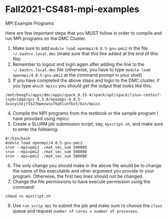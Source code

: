 # Fall2021-CS481-mpi-examples
MPI Example Programs

Here are few important steps that you MUST follow in order to compile and run MPI programs on the DMC Cluster.

1. Make sure to add `module load openmpi/4.0.5-gnu-pmi2` in the file `~/.bashrc.local.dmc` (make sure that this line added at the end of this file)
2. Remember to logout and login again after adding the line to the `~/.bashrc.local.dmc` file (otherwise, you have to type `module load openmpi/4.0.5-gnu-pmi2` at the command prompt in your shell)
3. If you have completed the above steps and login to the DMC cluster, if you type `which mpicc` you should get the output that looks like this:
```
/mnt/beegfs/apps/dmc/apps/spack_0.15.4/spack/opt/spack/linux-centos7-ivybridge/gcc-9.3.0/openmpi-4.0.5-3xsnyi5ejr5527mpmzwso7kp5lunfbxt/bin/mpicc
```
4. Compile the MPI programs from the textbook or the sample program I have provided using mpicc
5. Create a SLURM job submission script, say, `myscript.sh`, and make sure to enter the following:
```
#!/bin/bash
module load openmpi/4.0.5-gnu-pmi2
srun --mpi=pmi2 ./mat_vec_sum 500000
srun --mpi=pmi2 ./mat_vec_sum 500000
srun --mpi=pmi2 ./mat_vec_sum 500000
```
6. The only change you should make in the above file would be to change the name of the executable and other argument you provide to your program. Otherwise, the first two lines should not be changed.
7. Change the file permissions to have execute permission using the command: 
```
chmod +x myscript.sh
```
9. Use `run_scrip_mpi` to submit the job and make sure to choose the `class` queue and request `number of cores = number of processes.`
